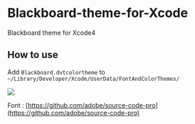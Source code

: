 Blackboard-theme-for-Xcode
==========================

Blackboard theme for Xcode4

## How to use
Add `Blackboard.dvtcolortheme` to `~/Library/Developer/Xcode/UserData/FontAndColorThemes/`

![](https://raw.github.com/hayashi311/Blackboard-theme-for-Xcode/master/sample.png)


Font : [https://github.com/adobe/source-code-pro](https://github.com/adobe/source-code-pro)
